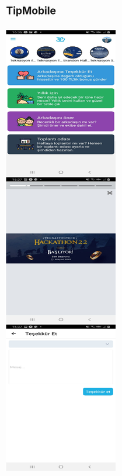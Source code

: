 # TipMobile

<br>
<div>
<img src="Image/img1.jpg" width="300px" height="400px" />
<img src="Image/img2.jpg" width="300px" height="400px"/>
<img src="Image/img3.jpg"width="300px" height="400px" />
</div>
